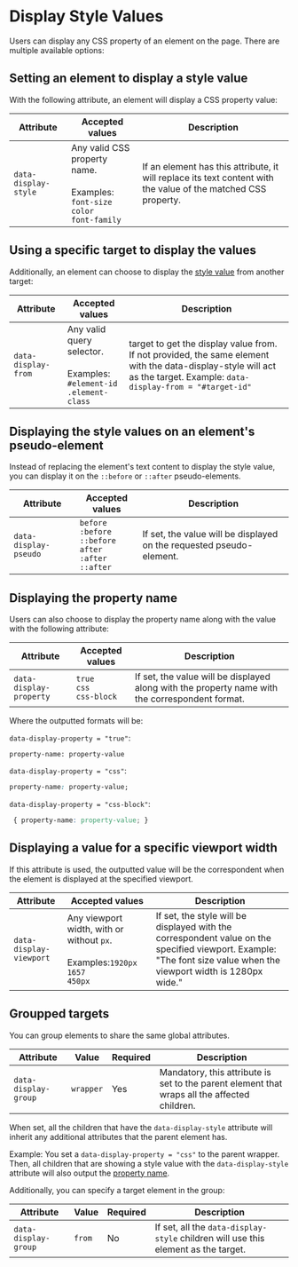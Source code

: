 # Display Style Values

Users can display any CSS property of an element on the page. There are multiple available options:

## Setting an element to display a style value

With the following attribute, an element will display a CSS property value:

| Attribute            | Accepted values                                                                           | Description                                                                                                    |
| -------------------- | ----------------------------------------------------------------------------------------- | -------------------------------------------------------------------------------------------------------------- |
| `data-display-style` | Any valid CSS property name.<br/><br/>Examples: `font-size`<br/>`color`<br/>`font-family` | If an element has this attribute, it will replace its text content with the value of the matched CSS property. |

## Using a specific target to display the values

Additionally, an element can choose to display the [style value](#setting-an-element-to-display-a-style-value) from another target:

| Attribute           | Accepted values                                                                 | Description                                                                                                                                                             |
| ------------------- | ------------------------------------------------------------------------------- | ----------------------------------------------------------------------------------------------------------------------------------------------------------------------- |
| `data-display-from` | Any valid query selector.<br/><br/>Examples: `#element-id`<br/>`.element-class` | target to get the display value from. If not provided, the same element with the data-display-style will act as the target. Example: `data-display-from = "#target-id"` |

## Displaying the style values on an element's pseudo-element

Instead of replacing the element's text content to display the style value, you can display it on the `::before` or `::after` pseudo-elements.

| Attribute             | Accepted values                                                              | Description                                                          |
| --------------------- | ---------------------------------------------------------------------------- | -------------------------------------------------------------------- |
| `data-display-pseudo` | `before`<br/>`:before`<br/>`::before`<br/>`after`<br/>`:after`<br/>`::after` | If set, the value will be displayed on the requested pseudo-element. |

## Displaying the property name

Users can also choose to display the property name along with the value with the following attribute:

| Attribute               | Accepted values                  | Description                                                                                     |
| ----------------------- | -------------------------------- | ----------------------------------------------------------------------------------------------- |
| `data-display-property` | `true`<br/>`css`<br/>`css-block` | If set, the value will be displayed along with the property name with the correspondent format. |

Where the outputted formats will be:

`data-display-property = "true"`:

```
property-name: property-value
```

`data-display-property = "css"`:

```css
property-name: property-value;
```

`data-display-property = "css-block"`:

<!-- prettier-ignore-start -->
```css
 { property-name: property-value; }
```
<!-- prettier-ignore-end -->

## Displaying a value for a specific viewport width

If this attribute is used, the outputted value will be the correspondent when the element is displayed at the specified viewport.

| Attribute               | Accepted values                                                                             | Description                                                                                                                                                        |
| ----------------------- | ------------------------------------------------------------------------------------------- | ------------------------------------------------------------------------------------------------------------------------------------------------------------------ |
| `data-display-viewport` | Any viewport width, with or without `px`.<br/><br/>Examples:`1920px`<br/>`1657`<br/>`450px` | If set, the style will be displayed with the correspondent value on the specified viewport. Example: "The font size value when the viewport width is 1280px wide." |

## Groupped targets

You can group elements to share the same global attributes.

| Attribute            | Value     | Required | Description                                                                                  |
| -------------------- | --------- | -------- | -------------------------------------------------------------------------------------------- |
| `data-display-group` | `wrapper` | Yes      | Mandatory, this attribute is set to the parent element that wraps all the affected children. |

When set, all the children that have the `data-display-style` attribute will inherit any additional attributes that the parent element has.

Example: You set a `data-display-property = "css"` to the parent wrapper. Then, all children that are showing a style value with the `data-display-style` attribute will also output the [property name](#displaying-the-property-name).

Additionally, you can specify a target element in the group:

| Attribute            | Value  | Required | Description                                                                        |
| -------------------- | ------ | -------- | ---------------------------------------------------------------------------------- |
| `data-display-group` | `from` | No       | If set, all the `data-display-style` children will use this element as the target. |
